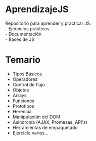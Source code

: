 # AprendizajeJS 
Repositorio para aprender y practicar JS. <br>- Ejercicios prácticos <br>- Documentación <br>- Bases de JS

# Temario
- Tipos Básicos<br>
- Operadores<br>
- Control de flujo<br>
- Objetos<br>
- Arrays<br>
- Funciones<br>
- Prototipos<br>
- Herencia<br>
- Manipulación del DOM<br>
- Asincronía (AJAX, Promesas, API's)<br>
- Herramientas de empaquetado<br>
- Ejercicio varios...